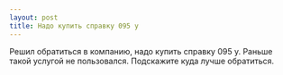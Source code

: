 ```yaml
---
layout: post 
title: Надо купить справку 095 у 
--- 
```

Решил обратиться в компанию, надо купить справку 095 у. Раньше такой услугой не пользовался. Подскажите куда лучше обратиться.
